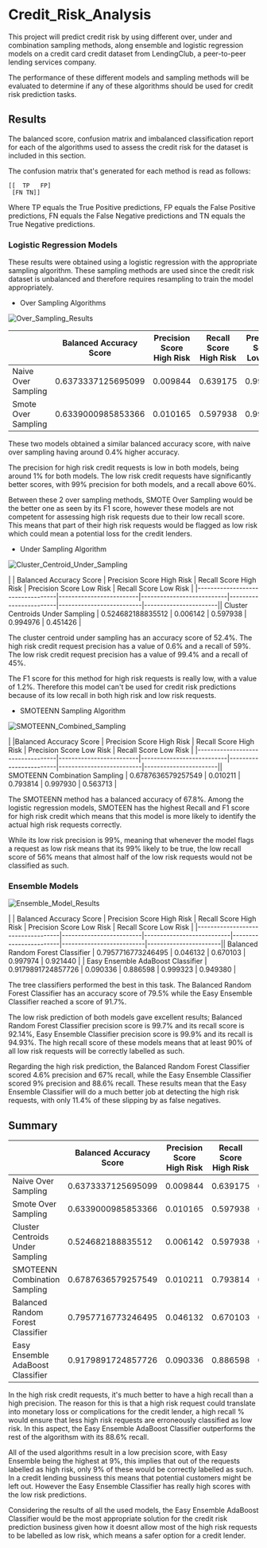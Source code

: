 # Credit_Risk_Analysis
This project will predict credit risk by using different over, under and combination sampling methods, along ensemble and logistic regression models on a credit card credit dataset from LendingClub, a peer-to-peer lending services company.

The performance of these different models and sampling methods will be evaluated to determine if any of these algorithms should be used for credit risk prediction tasks.

## Results

The balanced score, confusion matrix and imbalanced classification report for each of the algorithms used to assess the credit risk for the dataset is included in this section.

The confusion matrix that's generated for each method is read as follows:

```
[[  TP   FP]
 [FN TN]]
```

Where TP equals the True Positive predictions, FP equals the False Positive predictions, FN equals the False Negative predictions and TN equals the True Negative predictions. 

### Logistic Regression Models

These results were obtained using a logistic regression with the appropriate sampling algorithm. These sampling methods are used since the credit risk dataset is unbalanced and therefore requires resampling to train the model appropriately.

* Over Sampling Algorithms

![Over_Sampling_Results](/Images/Over_Sampling_Results.png)

|                     | Balanced Accuracy Score | Precision Score High Risk | Recall Score High Risk | Precision Score Low Risk | Recall Score Low Risk |
|---------------------|-------------------------|---------------------------|------------------------|--------------------------|-----------------------|
| Naive Over Sampling | 0.6373337125695099      | 0.009844                  | 0.639175               | 0.996791                 | 0.010165              |
| Smote Over Sampling | 0.6339000985853366      | 0.010165                  | 0.597938               | 0.996608                 | 0.669862              |

These two models obtained a similar balanced accuracy score, with naive over sampling having around 0.4% higher accuracy. 

The precision for high risk credit requests is low in both models, being around 1% for both models. The low risk credit requests have significantly better scores, with 99% precision for both models, and a recall above 60%.

Between these 2 over sampling methods, SMOTE Over Sampling would be the better one as seen by its F1 score, however these models are not competent for assessing high risk requests due to their low recall score. This means that part of their high risk requests would be flagged as low risk which could mean a potential loss for the credit lenders.

* Under Sampling Algorithm

![Cluster_Centroid_Under_Sampling](/Images/Under_Sampling_Results.png)

|                     | Balanced Accuracy Score | Precision Score High Risk | Recall Score High Risk | Precision Score Low Risk | Recall Score Low Risk |
|----------------------------------|-------------------------|---------------------------|------------------------|--------------------------|-----------------------|| Cluster Centroids Under Sampling | 0.524682188835512       | 0.006142                  | 0.597938               | 0.994976                 | 0.451426              |

The cluster centroid under sampling has an accuracy score of 52.4%. The high risk credit request precision has a value of 0.6% and a recall of 59%. The low risk credit request precision has a value of 99.4% and a recall of 45%. 

The F1 score for this method for high risk requests is really low, with a value of 1.2%. Therefore this model can't be used for credit risk predictions because of its low recall in both high risk and low risk requests.

* SMOTEENN Sampling Algorithm

![SMOTEENN_Combined_Sampling](/Images/SMOTEEN_Results.png)

|                     |Balanced Accuracy Score | Precision Score High Risk | Recall Score High Risk | Precision Score Low Risk | Recall Score Low Risk |
|----------------------------------|-------------------------|---------------------------|------------------------|--------------------------|-----------------------|| SMOTEENN Combination Sampling    | 0.6787636579257549      | 0.010211                  | 0.793814               | 0.997930                 | 0.563713              |

The SMOTEENN method has a balanced accuracy of 67.8%. Among the logistic regression models, SMOTEEN has the highest Recall and F1 score for high risk credit which means that this model is more likely to identify the actual high risk requests correctly. 

While its low risk precision is 99%, meaning that whenever the model flags a request as low risk means that its 99% likely to be true, the low recall score of 56% means that almost half of the low risk requests would not be classified as such.

### Ensemble Models

![Ensemble_Model_Results](/Images/Ensemble_Results.png)

|                     | Balanced Accuracy Score | Precision Score High Risk | Recall Score High Risk | Precision Score Low Risk | Recall Score Low Risk |
|-----------------------------------|-------------------------|---------------------------|------------------------|--------------------------|-----------------------|| Balanced Random Forest Classifier | 0.7957716773246495      | 0.046132                  | 0.670103               | 0.997974                 | 0.921440              |
| Easy Ensemble AdaBoost Classifier | 0.9179891724857726      | 0.090336                  | 0.886598               | 0.999323                 | 0.949380              |

The tree classifiers performed the best in this task. The Balanced Random Forest Classifier has an accuracy score of 79.5% while the Easy Ensemble Classifier reached a score of 91.7%. 

The low risk prediction of both models gave excellent results; Balanced Random Forest Classifier precision score is 99.7% and its recall score is 92.14%, Easy Ensemble Classifier precision score is 99.9% and its recall is 94.93%. The high recall score of these models means that at least 90% of all low risk requests will be correctly labelled as such.

Regarding the high risk prediction, the Balanced Random Forest Classifier scored 4.6% precision and 67% recall, while the Easy Ensemble Classifier scored 9% precision and 88.6% recall. These results mean that the Easy Ensemble Classifier will do a much better job at detecting the high risk requests, with only 11.4% of these slipping by as false negatives.

## Summary 


|                                   | Balanced Accuracy Score | Precision Score High Risk | Recall Score High Risk | Precision Score Low Risk | Recall Score Low Risk |
|-----------------------------------|-------------------------|---------------------------|------------------------|--------------------------|-----------------------|
| Naive Over Sampling               | 0.6373337125695099      | 0.009844                  | 0.639175               | 0.996791                 | 0.010165              |
| Smote Over Sampling               | 0.6339000985853366      | 0.010165                  | 0.597938               | 0.996608                 | 0.669862              |
| Cluster Centroids Under Sampling  | 0.524682188835512       | 0.006142                  | 0.597938               | 0.994976                 | 0.451426              |
| SMOTEENN Combination Sampling     | 0.6787636579257549      | 0.010211                  | 0.793814               | 0.997930                 | 0.563713              |
| Balanced Random Forest Classifier | 0.7957716773246495      | 0.046132                  | 0.670103               | 0.997974                 | 0.921440              |
| Easy Ensemble AdaBoost Classifier | 0.9179891724857726      | 0.090336                  | 0.886598               | 0.999323                 | 0.949380              |

In the high risk credit requests, it's much better to have a high recall than a high precision. The reason for this is that a high risk request could translate into monetary loss or complications for the credit lender, a high recall % would ensure that less high risk requests are erroneously classified as low risk. In this aspect, the Easy Ensemble AdaBoost Classifier outperforms the rest of the algorithsm with its 88.6% recall. 

All of the used algorithms result in a low precision score, with Easy Ensemble being the highest at 9%, this implies that out of the requests labelled as high risk, only 9% of these would be correctly labelled as such. In a credit lending bussiness this means that potential customers might be left out. However the Easy Ensemble Classifier has really high scores with the low risk predictions.

Considering the results of all the used models, the Easy Ensemble AdaBoost Classifier would be the most appropriate solution for the credit risk prediction business given how it doesnt allow most of the high risk requests to be labelled as low risk, which means a safer option for a credit lender.